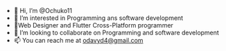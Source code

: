 - 👋 Hi, I’m @Ochuko11
- 👀 I’m interested in Programming ans software development
- 🌱Web Designer and Flutter Cross-Platform programmer
- 💞️ I’m looking to collaborate on Programming and software development
- 📫 You can reach me at odavyd4@gmail.com 

<!---
Ochuko11/Ochuko11 is a ✨ special ✨ repository because its `README.md` (this file) appears on your GitHub profile.
You can click the Preview link to take a look at your changes.
--->

